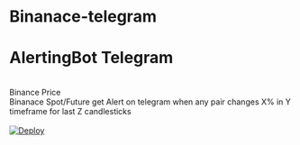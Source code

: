 # Binanace-telegram
 
<h1>AlertingBot Telegram</h1>
<br>
Binance Price<br>Binanace Spot/Future get Alert on telegram when any pair changes X% in Y timeframe for last Z candlesticks
<br>
<br>
<a href="https://heroku.com/deploy?template=https://github.com/aryanPi/Binanace-telegram">
  <img src="https://www.herokucdn.com/deploy/button.svg" alt="Deploy">
</a>
